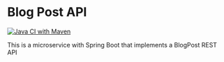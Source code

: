 # Blog Post API

[![Java CI with Maven](https://github.com/ralf-ueberfuhr-ars/spring-boot-2023-12-18/actions/workflows/ci.yml/badge.svg)](https://github.com/ralf-ueberfuhr-ars/spring-boot-2023-12-18/actions/workflows/ci.yml)

This is a microservice with Spring Boot that implements a BlogPost REST API

